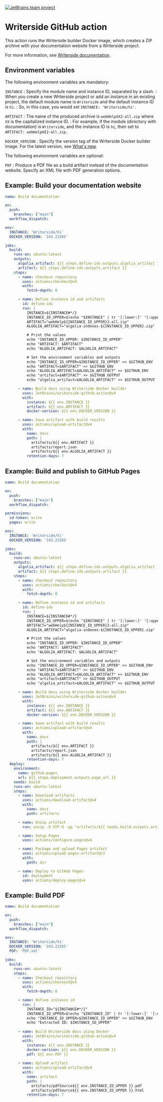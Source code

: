 [![JetBrains team project](https://jb.gg/badges/team.svg)](https://confluence.jetbrains.com/display/ALL/JetBrains+on+GitHub)


# Writerside GitHub action

This action runs the Writerside builder Docker image,
which creates a ZIP archive with your documentation website from a Writerside project.

For more information,
see [Writerside documentation](https://www.jetbrains.com/help/writerside/deploy-docs-to-github-pages.html).

## Environment variables

The following environment variables are mandatory:

`INSTANCE`
: Specify the module name and instance ID, separated by a slash.
: When you create a new Writerside project or add an instance in an existing project, the default module name is `Writerside` and the default instance ID is `hi`.
: So, in this case, you would set `INSTANCE: 'Writerside/hi'`.

`ARTIFACT`
: The name of the produced archive is `webHelpXX2-all.zip`
  where `XX` is the capitalized instance ID.
: For example, if the module (directory with documentation) is `Writerside`,
  and the instance ID is `hi`, then set to `ARTIFACT: webHelpHI2-all.zip`.

`DOCKER_VERSION`
: Specify the version tag of the Writerside Docker builder image.
  For the latest version, see [What's new](https://www.jetbrains.com/help/writerside/whats-new-last-update.html).

The following environment variables are optional:

`PDF`
: Produce a PDF file as a build artifact instead of the documentation website.
  Specify an XML file with PDF generation options.

## Example: Build your documentation website

```yml
name: Build documentation

on:
  push:
    branches: ["main"]
  workflow_dispatch:

env:
  INSTANCE: 'Writerside/hi'
  DOCKER_VERSION: '243.21565'

jobs:
  build:
    runs-on: ubuntu-latest
    outputs:
      algolia_artifact: ${{ steps.define-ids.outputs.algolia_artifact }}
      artifact: ${{ steps.define-ids.outputs.artifact }}
    steps:
      - name: Checkout repository
        uses: actions/checkout@v4
        with:
          fetch-depth: 0

      - name: Define instance id and artifacts
        id: define-ids
        run: |
          INSTANCE=${INSTANCE#*/}
          INSTANCE_ID_UPPER=$(echo "$INSTANCE" | tr '[:lower:]' '[:upper:]')
          ARTIFACT="webHelp${INSTANCE_ID_UPPER}2-all.zip"
          ALGOLIA_ARTIFACT="algolia-indexes-${INSTANCE_ID_UPPER}.zip"

          # Print the values
          echo "INSTANCE_ID_UPPER: $INSTANCE_ID_UPPER"
          echo "ARTIFACT: $ARTIFACT"
          echo "ALGOLIA_ARTIFACT: $ALGOLIA_ARTIFACT"

          # Set the environment variables and outputs
          echo "INSTANCE_ID_UPPER=$INSTANCE_ID_UPPER" >> $GITHUB_ENV
          echo "ARTIFACT=$ARTIFACT" >> $GITHUB_ENV
          echo "ALGOLIA_ARTIFACT=$ALGOLIA_ARTIFACT" >> $GITHUB_ENV
          echo "artifact=$ARTIFACT" >> $GITHUB_OUTPUT
          echo "algolia_artifact=$ALGOLIA_ARTIFACT" >> $GITHUB_OUTPUT

      - name: Build docs using Writerside Docker builder
        uses: JetBrains/writerside-github-action@v4
        with:
          instance: ${{ env.INSTANCE }}
          artifact: ${{ env.ARTIFACT }}
          docker-version: ${{ env.DOCKER_VERSION }}

      - name: Save artifact with build results
        uses: actions/upload-artifact@v4
        with:
          name: docs
          path: |
            artifacts/${{ env.ARTIFACT }}
            artifacts/report.json
            artifacts/${{ env.ALGOLIA_ARTIFACT }}
          retention-days: 7
```


## Example: Build and publish to GitHub Pages

```yml
name: Build documentation

on:
  push:
    branches: ["main"]
  workflow_dispatch:

permissions:
  id-token: write
  pages: write

env:
  INSTANCE: 'Writerside/hi'
  DOCKER_VERSION: '243.21565'

jobs:
  build:
    runs-on: ubuntu-latest
    outputs:
      algolia_artifact: ${{ steps.define-ids.outputs.algolia_artifact }}
      artifact: ${{ steps.define-ids.outputs.artifact }}
    steps:
      - name: Checkout repository
        uses: actions/checkout@v4
        with:
          fetch-depth: 0

      - name: Define instance id and artifacts
        id: define-ids
        run: |
          INSTANCE=${INSTANCE#*/}
          INSTANCE_ID_UPPER=$(echo "$INSTANCE" | tr '[:lower:]' '[:upper:]')
          ARTIFACT="webHelp${INSTANCE_ID_UPPER}2-all.zip"
          ALGOLIA_ARTIFACT="algolia-indexes-${INSTANCE_ID_UPPER}.zip"

          # Print the values
          echo "INSTANCE_ID_UPPER: $INSTANCE_ID_UPPER"
          echo "ARTIFACT: $ARTIFACT"
          echo "ALGOLIA_ARTIFACT: $ALGOLIA_ARTIFACT"

          # Set the environment variables and outputs
          echo "INSTANCE_ID_UPPER=$INSTANCE_ID_UPPER" >> $GITHUB_ENV
          echo "ARTIFACT=$ARTIFACT" >> $GITHUB_ENV
          echo "ALGOLIA_ARTIFACT=$ALGOLIA_ARTIFACT" >> $GITHUB_ENV
          echo "artifact=$ARTIFACT" >> $GITHUB_OUTPUT
          echo "algolia_artifact=$ALGOLIA_ARTIFACT" >> $GITHUB_OUTPUT

      - name: Build docs using Writerside Docker builder
        uses: JetBrains/writerside-github-action@v4
        with:
          instance: ${{ env.INSTANCE }}
          artifact: ${{ env.ARTIFACT }}
          docker-version: ${{ env.DOCKER_VERSION }}

      - name: Save artifact with build results
        uses: actions/upload-artifact@v4
        with:
          name: docs
          path: |
            artifacts/${{ env.ARTIFACT }}
            artifacts/report.json
            artifacts/${{ env.ALGOLIA_ARTIFACT }}
          retention-days: 7
  deploy:
    environment:
      name: github-pages
      url: ${{ steps.deployment.outputs.page_url }}
    needs: build
    runs-on: ubuntu-latest
    steps:
      - name: Download artifacts
        uses: actions/download-artifact@v4
        with:
          name: docs
          path: artifacts

      - name: Unzip artifact
        run: unzip -O UTF-8 -qq "artifacts/${{ needs.build.outputs.artifact }}" -d dir

      - name: Setup Pages
        uses: actions/configure-pages@v4

      - name: Package and upload Pages artifact
        uses: actions/upload-pages-artifact@v3
        with:
          path: dir

      - name: Deploy to GitHub Pages
        id: deployment
        uses: actions/deploy-pages@v4
```

## Example: Build PDF

```yml
name: Build documentation

on:
  push:
    branches: ["main"]
  workflow_dispatch:

env:
  INSTANCE: 'Writerside/hi'
  DOCKER_VERSION: '243.21565'
  PDF: 'PDF.xml'

jobs:
  build:
    runs-on: ubuntu-latest
    steps:
      - name: Checkout repository
        uses: actions/checkout@v4
        with:
          fetch-depth: 0

      - name: Define instance id
        run: |
          INSTANCE_ID="${INSTANCE#*/}"
          INSTANCE_ID_UPPER=$(echo "$INSTANCE_ID" | tr '[:lower:]' '[:upper:]')
          echo "INSTANCE_ID_UPPER=$INSTANCE_ID_UPPER" >> $GITHUB_ENV
          echo "Extracted ID: $INSTANCE_ID_UPPER"
      
      - name: Build Writerside docs using Docker
        uses: JetBrains/writerside-github-action@v4
        with:
          instance: ${{ env.INSTANCE }}
          docker-version: ${{ env.DOCKER_VERSION }}
          pdf: ${{ env.PDF }}
      
      - name: Upload artifact
        uses: actions/upload-artifact@v4
        with:
          name: artifact
          path: |
            artifacts/pdfSource${{ env.INSTANCE_ID_UPPER }}.pdf
            artifacts/pdfSource${{ env.INSTANCE_ID_UPPER }}.html
          retention-days: 7
```
